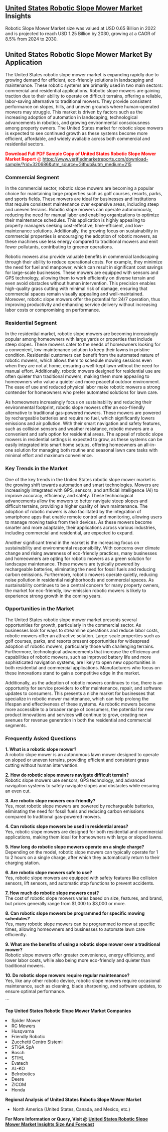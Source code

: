 <h2><a href="https://www.verifiedmarketreports.com/download-sample/?rid=320686&amp;utm_source=Github&amp;utm_medium=215" target="_blank">United States Robotic Slope Mower Market</a> Insights</h2><p>Robotic Slope Mower Market size was valued at USD 0.65 Billion in 2022 and is projected to reach USD 1.25 Billion by 2030, growing at a CAGR of 8.5% from 2024 to 2030.</p><p> <h2>United States Robotic Slope Mower Market By Application</h2> <p>The United States robotic slope mower market is expanding rapidly due to growing demand for efficient, eco-friendly solutions in landscaping and maintenance. These robotic systems are primarily used in two main sectors: commercial and residential applications. Robotic slope mowers are gaining traction due to their ability to operate on difficult terrains, offering a reliable, labor-saving alternative to traditional mowers. They provide consistent performance on slopes, hills, and uneven grounds where human-operated mowers may struggle. This market is driven by factors such as the increasing adoption of automation in landscaping, technological advancements in robotics, and growing environmental consciousness among property owners. The United States market for robotic slope mowers is expected to see continued growth as these systems become more efficient, affordable, and widely available across both commercial and residential sectors. <p><span class=""><span style="color: #ff0000;"><strong>Download Full PDF Sample Copy of United States Robotic Slope Mower Market Report</strong> @ </span><a href="https://www.verifiedmarketreports.com/download-sample/?rid=320686&amp;utm_source=Github&amp;utm_medium=215" target="_blank">https://www.verifiedmarketreports.com/download-sample/?rid=320686&amp;utm_source=Github&amp;utm_medium=215</a></span></p></p> <h3>Commercial Segment</h3> <p>In the commercial sector, robotic slope mowers are becoming a popular choice for maintaining large properties such as golf courses, resorts, parks, and sports fields. These mowers are ideal for businesses and institutions that require consistent maintenance over expansive areas, including steep and uneven terrains. Robotic slope mowers can operate autonomously, reducing the need for manual labor and enabling organizations to optimize their maintenance schedules. This application is highly appealing to property managers seeking cost-effective, time-efficient, and low-maintenance solutions. Additionally, the growing focus on sustainability in commercial properties is encouraging the adoption of robotic mowers, as these machines use less energy compared to traditional mowers and emit fewer pollutants, contributing to greener operations. <p>Robotic mowers also provide valuable benefits in commercial landscaping through their ability to reduce operational costs. For example, they minimize the need for fuel and manpower, which can result in significant cost savings for large-scale businesses. These mowers are equipped with sensors and GPS technology, allowing them to work efficiently on diverse terrain and even avoid obstacles without human intervention. This precision enables high-quality grass cutting with minimal risk of damage, ensuring that commercial spaces remain visually appealing and well-maintained. Moreover, robotic slope mowers offer the potential for 24/7 operation, thus improving productivity and enhancing service delivery without increasing labor costs or compromising on performance.</p> <h3>Residential Segment</h3> <p>In the residential market, robotic slope mowers are becoming increasingly popular among homeowners with large yards or properties that include steep slopes. These mowers cater to the needs of homeowners looking for a convenient, low-maintenance solution to keep their lawns in pristine condition. Residential customers can benefit from the automated nature of robotic mowers, which allows them to schedule mowing sessions even when they are not at home, ensuring a well-kept lawn without the need for manual effort. Additionally, robotic mowers designed for residential use are often quieter than traditional mowers, making them more appealing to homeowners who value a quieter and more peaceful outdoor environment. The ease of use and reduced physical labor make robotic mowers a strong contender for homeowners who prefer automated solutions for lawn care. <p>As homeowners increasingly focus on sustainability and reducing their environmental footprint, robotic slope mowers offer an eco-friendly alternative to traditional gas-powered mowers. These mowers are powered by rechargeable batteries and require no fuel, which significantly lowers emissions and air pollution. With their smart navigation and safety features, such as collision sensors and weather resistance, robotic mowers are a convenient and safe option for residential areas. The appeal of robotic slope mowers in residential settings is expected to grow, as these systems can be easily integrated into smart home setups, offering homeowners an all-in-one solution for managing both routine and seasonal lawn care tasks with minimal effort and maximum convenience.</p> <h3>Key Trends in the Market</h3> <p>One of the key trends in the United States robotic slope mower market is the growing shift towards automation and smart technologies. Mowers are increasingly integrated with GPS, sensors, and artificial intelligence (AI) to improve accuracy, efficiency, and safety. These technological advancements allow the mowers to better navigate steep slopes and difficult terrains, providing a higher quality of lawn maintenance. The adoption of robotic mowers is also facilitated by the integration of smartphone apps that enable remote control and monitoring, allowing users to manage mowing tasks from their devices. As these mowers become smarter and more adaptable, their applications across various industries, including commercial and residential, are expected to expand. <p>Another significant trend in the market is the increasing focus on sustainability and environmental responsibility. With concerns over climate change and rising awareness of eco-friendly practices, many businesses and homeowners are opting for robotic mowers as a green solution for landscape maintenance. These mowers are typically powered by rechargeable batteries, eliminating the need for fossil fuels and reducing carbon emissions. Furthermore, robotic mowers operate quietly, reducing noise pollution in residential neighborhoods and commercial spaces. As sustainability continues to be a central concern for many property owners, the market for eco-friendly, low-emission robotic mowers is likely to experience strong growth in the coming years.</p> <h3>Opportunities in the Market</h3> <p>The United States robotic slope mower market presents several opportunities for growth, particularly in the commercial sector. As businesses look for ways to streamline operations and reduce labor costs, robotic mowers offer an attractive solution. Large-scale properties such as golf courses, parks, and resorts present opportunities for widespread adoption of robotic mowers, particularly those with challenging terrains. Furthermore, technological advancements that increase the efficiency and capabilities of robotic mowers, such as improved battery life and more sophisticated navigation systems, are likely to open new opportunities in both residential and commercial applications. Manufacturers who focus on these innovations stand to gain a competitive edge in the market. <p>Additionally, as the adoption of robotic mowers continues to rise, there is an opportunity for service providers to offer maintenance, repair, and software updates to consumers. This presents a niche market for businesses that specialize in robotic mower maintenance, which can help prolong the lifespan and effectiveness of these systems. As robotic mowers become more accessible to a broader range of consumers, the potential for new product innovations and services will continue to grow, creating new avenues for revenue generation in both the residential and commercial segments.</p> <h3>Frequently Asked Questions</h3> <p><b>1. What is a robotic slope mower?</b><br> A robotic slope mower is an autonomous lawn mower designed to operate on sloped or uneven terrains, providing efficient and consistent grass cutting without human intervention.</p> <p><b>2. How do robotic slope mowers navigate difficult terrain?</b><br> Robotic slope mowers use sensors, GPS technology, and advanced navigation systems to safely navigate slopes and obstacles while ensuring an even cut.</p> <p><b>3. Are robotic slope mowers eco-friendly?</b><br> Yes, most robotic slope mowers are powered by rechargeable batteries, eliminating the need for fossil fuels and reducing carbon emissions compared to traditional gas-powered mowers.</p> <p><b>4. Can robotic slope mowers be used in residential areas?</b><br> Yes, robotic slope mowers are designed for both residential and commercial applications, making them ideal for homeowners with large or sloped lawns.</p> <p><b>5. How long do robotic slope mowers operate on a single charge?</b><br> Depending on the model, robotic slope mowers can typically operate for 1 to 2 hours on a single charge, after which they automatically return to their charging station.</p> <p><b>6. Are robotic slope mowers safe to use?</b><br> Yes, robotic slope mowers are equipped with safety features like collision sensors, lift sensors, and automatic stop functions to prevent accidents.</p> <p><b>7. How much do robotic slope mowers cost?</b><br> The cost of robotic slope mowers varies based on size, features, and brand, but prices generally range from $1,000 to $3,000 or more.</p> <p><b>8. Can robotic slope mowers be programmed for specific mowing schedules?</b><br> Yes, many robotic slope mowers can be programmed to mow at specific times, allowing homeowners and businesses to automate lawn care efficiently.</p> <p><b>9. What are the benefits of using a robotic slope mower over a traditional mower?</b><br> Robotic slope mowers offer greater convenience, energy efficiency, and lower labor costs, while also being more eco-friendly and quieter than traditional mowers.</p> <p><b>10. Do robotic slope mowers require regular maintenance?</b><br> Yes, like any other robotic device, robotic slope mowers require occasional maintenance, such as cleaning, blade sharpening, and software updates, to ensure optimal performance.</p> ```</p><p><strong>Top United States Robotic Slope Mower Market Companies</strong></p><div data-test-id=""><p><li>Spider Mower</li><li> RC Mowers</li><li> Husqvarna</li><li> Friendly Robotic</li><li> Zucchetti Centro Sistemi</li><li> STIGA SpA</li><li> Bosch</li><li> STIHL</li><li> Evatech</li><li> AL-KO</li><li> Belrobotics</li><li> Deere</li><li> ZICOM</li><li> Honda</li></p><div><strong>Regional Analysis of&nbsp;United States Robotic Slope Mower Market</strong></div><ul><li dir="ltr"><p dir="ltr">North America&nbsp;(United States, Canada, and Mexico, etc.)</p></li></ul><p><strong>For More Information or Query, Visit @&nbsp;</strong><strong><a href="https://www.verifiedmarketreports.com/product/robotic-slope-mower-market/?utm_source=Github&amp;utm_medium=215" target="_blank">United States Robotic Slope Mower Market Insights Size And Forecast</a></strong></p></div>
